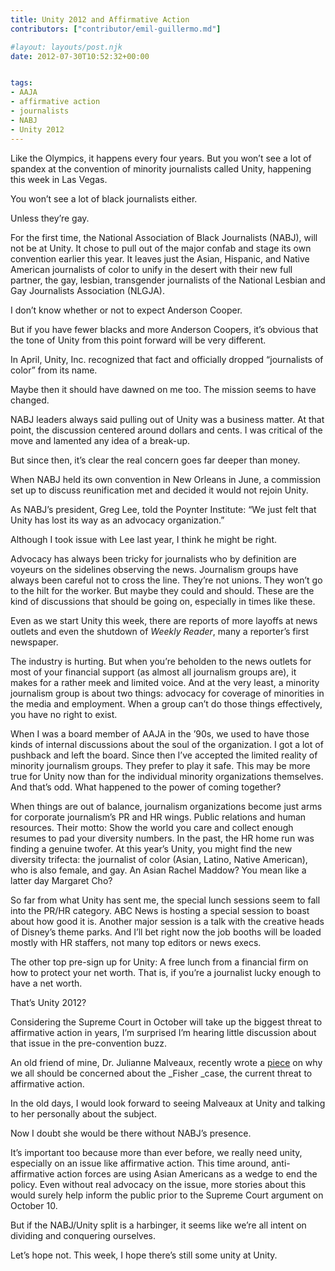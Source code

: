 ```yaml
---
title: Unity 2012 and Affirmative Action
contributors: ["contributor/emil-guillermo.md"]

#layout: layouts/post.njk
date: 2012-07-30T10:52:32+00:00


tags:
- AAJA
- affirmative action
- journalists
- NABJ
- Unity 2012
---
```


Like the Olympics, it happens every four years. But you won’t see a lot of
spandex at the convention of minority journalists called Unity, happening this
week in Las Vegas.

You won’t see a lot of black journalists either.

Unless they’re gay.

For the first time, the National Association of Black Journalists (NABJ), will
not be at Unity. It chose to pull out of the major confab and stage its own
convention earlier this year. It leaves just the Asian, Hispanic, and Native
American journalists of color to unify in the desert with their new full
partner, the gay, lesbian, transgender journalists of the National Lesbian and
Gay Journalists Association (NLGJA).

I don’t know whether or not to expect Anderson Cooper.

But if you have fewer blacks and more Anderson Coopers, it’s obvious that the
tone of Unity from this point forward will be very different.

In April, Unity, Inc. recognized that fact and officially dropped “journalists
of color” from its name.

Maybe then it should have dawned on me too. The mission seems to have changed.

NABJ leaders always said pulling out of Unity was a business matter. At that
point, the discussion centered around dollars and cents. I was critical of the
move and lamented any idea of a break-up.

But since then, it’s clear the real concern goes far deeper than money.

When NABJ held its own convention in New Orleans in June, a commission set up to
discuss reunification met and decided it would not rejoin Unity.

As NABJ’s president, Greg Lee, told the Poynter Institute: “We just felt that
Unity has lost its way as an advocacy organization.”

Although I took issue with Lee last year, I think he might be right.

Advocacy has always been tricky for journalists who by definition are voyeurs on
the sidelines observing the news. Journalism groups have always been careful not
to cross the line. They’re not unions. They won’t go to the hilt for the worker.
But maybe they could and should. These are the kind of discussions that should
be going on, especially in times like these.

Even as we start Unity this week, there are reports of more layoffs at news
outlets and even the shutdown of _Weekly Reader_, many a reporter’s first
newspaper.

The industry is hurting. But when you’re beholden to the news outlets for most
of your financial support (as almost all journalism groups are), it makes for a
rather meek and limited voice. And at the very least, a minority journalism
group is about two things: advocacy for coverage of minorities in the media and
employment.  When a group can’t do those things effectively, you have no right
to exist.

When I was a board member of AAJA in the ’90s, we used to have those kinds of
internal discussions about the soul of the organization. I got a lot of pushback
and left the board. Since then I’ve accepted the limited reality of minority
journalism groups. They prefer to play it safe. This may be more true for Unity
now than for the individual minority organizations themselves. And that’s odd.
What happened to the power of coming together?

When things are out of balance, journalism organizations become just arms for
corporate journalism’s PR and HR wings. Public relations and human resources.
Their motto: Show the world you care and collect enough resumes to pad your
diversity numbers. In the past, the HR home run was finding a genuine twofer. At
this year’s Unity, you might find the new diversity trifecta: the journalist of
color (Asian, Latino, Native American), who is also female, and gay. An Asian
Rachel Maddow? You mean like a latter day Margaret Cho?

So far from what Unity has sent me, the special lunch sessions seem to fall into
the PR/HR category. ABC News is hosting a special session to boast about how
good it is. Another major session is a talk with the creative heads of Disney’s
theme parks. And I’ll bet right now the job booths will be loaded mostly with HR
staffers, not many top editors or news execs.

The other top pre-sign up for Unity: A free lunch from a financial firm on how
to protect your net worth. That is, if you’re a journalist lucky enough to have
a net worth.

That’s Unity 2012?

Considering the Supreme Court in October will take up the biggest threat to
affirmative action in years, I’m surprised I’m hearing little discussion about
that issue in the pre-convention buzz.

An old friend of mine, Dr. Julianne Malveaux, recently wrote a
[piece](https://www.alternet.org/story/156301/will_affirmative_action_disappear?akid=9098.4407.VCg_7u&rd=1&t=18)
on why we all should be concerned about the \_Fisher \_case, the current threat
to affirmative action.

In the old days, I would look forward to seeing Malveaux at Unity and talking to
her personally about the subject.

Now I doubt she would be there without NABJ’s presence.

It’s important too because more than ever before, we really need unity,
especially on an issue like affirmative action. This time around,
anti-affirmative action forces are using Asian Americans as a wedge to end the
policy. Even without real advocacy on the issue, more stories about this would
surely help inform the public prior to the Supreme Court argument on October 10.

But if the NABJ/Unity split is a harbinger, it seems like we’re all intent on
dividing and conquering ourselves.

Let’s hope not. This week, I hope there’s still some unity at Unity.
